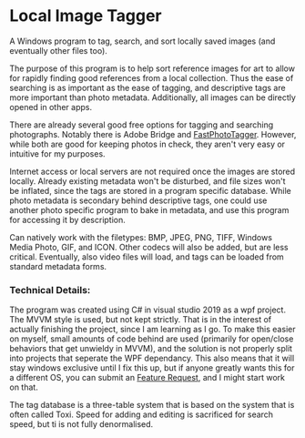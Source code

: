 # Local Image Tagger
 A Windows program to tag, search, and sort locally saved images (and eventually other files too).

 The purpose of this program is to help sort reference images for art to allow for rapidly finding good references from a local collection. Thus the ease of searching is as important as the ease of tagging, and descriptive tags are more important than photo metadata. Additionally, all images can be directly opened in other apps.
 
 There are already several good free options for tagging and searching photographs. Notably there is Adobe Bridge and [FastPhotoTagger](https://sourceforge.net/projects/fastphototagger/). However, while both are good for keeping photos in check, they aren't very easy or intuitive for my purposes.
 
 Internet access or local servers are not required once the images are stored locally. Already existing metadata won't be disturbed, and file sizes won't be inflated, since the tags are stored in a program specific database. While photo metadata is secondary behind descriptive tags, one could use another photo specific program to bake in metadata, and use this program for accessing it by description.

Can natively work with the filetypes: BMP, JPEG, PNG, TIFF, Windows Media Photo, GIF, and ICON. Other codecs will also be added, but are less critical. Eventually, also video files will load, and tags can be loaded from standard metadata forms.


### Technical Details:

The program was created using C# in visual studio 2019 as a wpf project. The MVVM style is used, but not kept strictly. That is in the interest of actually finishing the project, since I am learning as I go. To make this easier on myself, small amounts of code behind are used (primarily for open/close behaviors that get unwieldy in MVVM), and the solution is not properly split into projects that seperate the WPF dependancy. This also means that it will stay windows exclusive until I fix this up, but if anyone greatly wants this for a different OS, you can submit an [Feature Request](https://github.com/brookstco/Local-Image-Tagger/issues), and I might start work on that.

The tag database is a three-table system that is based on the system that is often called Toxi. Speed for adding and editing is sacrificed for search speed, but ti is not fully denormalised. 

